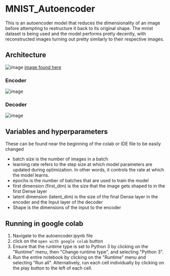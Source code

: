 # MNIST_Autoencoder
This is an autoencoder model that reduces the dimensionality of an image before attempting to restructure it back to its original shape.
The mnist dataset is being used and the model performs pretty decently, with reconstructed images turning out pretty similarly to their respective images.
## Architecture
![image](https://github.com/lucash-h/MNIST_Autoencoder/assets/93152056/ca940fe1-3b4b-462c-9f99-023da94c19da)
[image found here](https://www.google.com/url?sa=i&url=https%3A%2F%2Ftowardsdatascience.com%2Fapplied-deep-learning-part-3-autoencoders-1c083af4d798&psig=AOvVaw1mWtehy6MDmqWH0Oq6w9d4&ust=1711863885621000&source=images&cd=vfe&opi=89978449&ved=0CBIQjRxqFwoTCIjb6Yikm4UDFQAAAAAdAAAAABAE)

### Encoder
![image](https://github.com/lucash-h/MNIST_Autoencoder/assets/93152056/63831a47-a7b9-40b5-ae72-bbbe21ae9114)


### Decoder
![image](https://github.com/lucash-h/MNIST_Autoencoder/assets/93152056/62a34e48-758f-4339-9040-08097aa971d9)

## Variables and hyperparameters
These can be found near the beginning of the colab or IDE file to be easily changed
* batch size is the number of images in a batch
* learning rate refers to the step size at which model parameters are updated during optimization. In other words, it controls the rate at which the model learns.
* epochs is the number of batches that are used to train the model
* first dimension (first_dim) is the size that the image gets shaped to in the first Dense layer
* latent dimension (latent_dim) is the size of the final Dense layer in the encoder and the Input layer of the decoder
* Shape is the dimensions of the input to the encoder
## Running in google colab
1. Navigate to the autoencoder.ipynb file
2. click on the ```open with google colab``` button
3. Ensure that the runtime type is set to Python 3 by clicking on the "Runtime" menu, then "Change runtime type", and selecting "Python 3".
4. Run the entire notebook by clicking on the "Runtime" menu and selecting "Run all". Alternatively, run each cell individually by clicking on the play button to the left of each cell.
